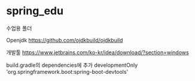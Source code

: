 # spring_edu
수업용 폴더

Openjdk
https://github.com/ojdkbuild/ojdkbuild

개발툴
https://www.jetbrains.com/ko-kr/idea/download/?section=windows


build.gradle의 dependencies에 추가
developmentOnly 'org.springframework.boot:spring-boot-devtools'




